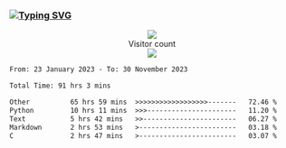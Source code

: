 ### <a href="https://git.io/typing-svg"><img src="https://readme-typing-svg.herokuapp.com?font=Fira+Code&pause=1000&width=435&lines=+Hi+%F0%9F%91%8B+There+is+Chenghow" alt="Typing SVG" /></a>
<p align="center"> 
  <img src="https://github-readme-stats.vercel.app/api?username=chenghow&show_icons=true"><br>
  Visitor count<br>
  <img src="https://profile-counter.glitch.me/chenghow/count.svg">
</p>

<!--START_SECTION:waka-->

```txt
From: 23 January 2023 - To: 30 November 2023

Total Time: 91 hrs 3 mins

Other          65 hrs 59 mins  >>>>>>>>>>>>>>>>>>-------   72.46 %
Python         10 hrs 11 mins  >>>----------------------   11.20 %
Text           5 hrs 42 mins   >>-----------------------   06.27 %
Markdown       2 hrs 53 mins   >------------------------   03.18 %
C              2 hrs 47 mins   >------------------------   03.07 %
```

<!--END_SECTION:waka-->
